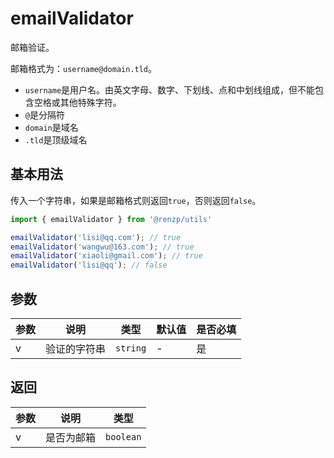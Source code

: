 # emailValidator

邮箱验证。

邮箱格式为：`username@domain.tld`。
  - `username`是用户名。由英文字母、数字、下划线、点和中划线组成，但不能包含空格或其他特殊字符。
  - `@`是分隔符
  - `domain`是域名
  - `.tld`是顶级域名


## 基本用法

传入一个字符串，如果是邮箱格式则返回`true`，否则返回`false`。

```ts
import { emailValidator } from '@renzp/utils'

emailValidator('lisi@qq.com'); // true
emailValidator('wangwu@163.com'); // true
emailValidator('xiaoli@gmail.com'); // true
emailValidator('lisi@qq'); // false
```

## 参数

| 参数 | 说明         | 类型     | 默认值 | 是否必填 |
| ---- | ------------ | -------- | ------ | -------- |
| v    | 验证的字符串 | `string` | -      | 是       |


## 返回

| 参数 | 说明       | 类型      |
| ---- | ---------- | --------- |
| v    | 是否为邮箱 | `boolean` |
